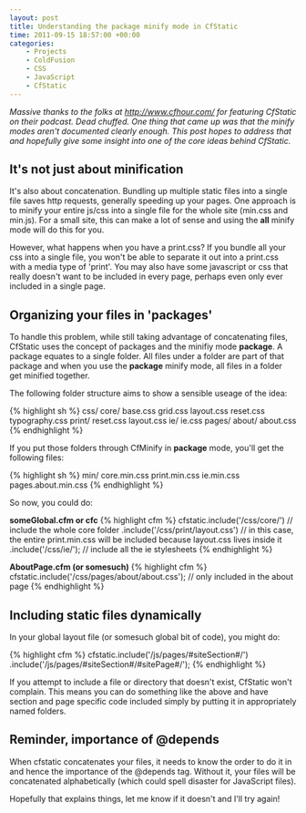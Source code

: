 ```yaml
---
layout: post
title: Understanding the package minify mode in CfStatic
time: 2011-09-15 18:57:00 +00:00
categories:
    - Projects
    - ColdFusion
    - CSS
    - JavaScript
    - CfStatic
---
```


*Massive thanks to the folks at <http://www.cfhour.com/> for featuring CfStatic on their podcast. Dead chuffed. One thing that came up was that the minify modes aren't documented clearly enough. This post hopes to address that and hopefully give some insight into one of the core ideas behind CfStatic.*<!--more-->

It's not just about minification
--------------------------------

It's also about concatenation. Bundling up multiple static files into a single file saves http requests, generally speeding up your pages. One approach is to minify your entire js/css into a single file for the whole site (min.css and min.js). For a small site, this can make a lot of sense and using the **all** minify mode will do this for you.

However, what happens when you have a print.css? If you bundle all your css into a single file, you won't be able to separate it out into a print.css with a media type of 'print'. You may also have some javascript or css that really doesn't want to be included in every page, perhaps even only ever included in a single page.

Organizing your files in 'packages'
-----------------------------------

To handle this problem, while still taking advantage of concatenating files, CfStatic uses the concept of packages and the minifiy mode **package**. A package equates to a single folder. All files under a folder are part of that package and when you use the **package** minify mode, all files in a folder get minified together.

The following folder structure aims to show a sensible useage of the idea:

{% highlight sh %}
css/
	core/
		base.css
		grid.css
		layout.css
		reset.css
		typography.css
	print/
		reset.css
		layout.css
	ie/
		ie.css
	pages/
		about/
			about.css
{% endhighlight %}

If you put those folders through CfMinify in **package** mode, you'll get the following files:

{% highlight sh %}
min/
	core.min.css
	print.min.css
	ie.min.css
	pages.about.min.css
{% endhighlight %}

So now, you could do:


**someGlobal.cfm or cfc**
{% highlight cfm %}
<cfscript>
    cfstatic.include('/css/core/')                  // include the whole core folder
            .include('/css/print/layout.css')       // in this case, the entire print.min.css will be included because layout.css lives inside it
            .include('/css/ie/');                   // include all the ie stylesheets
</cfscript>
{% endhighlight %}


**AboutPage.cfm (or somesuch)**
{% highlight cfm %}
<cfscript>
    cfstatic.include('/css/pages/about/about.css'); // only included in the about page
</cfscript>
{% endhighlight %}

Including static files dynamically
----------------------------------
In your global layout file (or somesuch global bit of code), you might do:

{% highlight cfm %}
<cfscript>
    cfstatic.include('/js/pages/#siteSection#/')
            .include('/js/pages/#siteSection#/#sitePage#/');
</cfscript>
{% endhighlight %}

If you attempt to include a file or directory that doesn't exist, CfStatic won't complain. This means you can do something like the above and have section and page specific code included simply by putting it in appropriately named folders.

Reminder, importance of @depends
--------------------------------
When cfstatic concatenates your files, it needs to know the order to do it in and hence the importance of the @depends tag. Without it, your files will be concatenated alphabetically (which could spell disaster for JavaScript files).

Hopefully that explains things, let me know if it doesn't and I'll try again!
